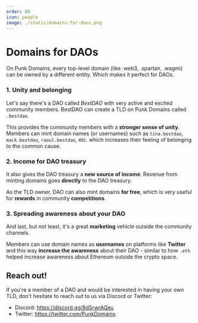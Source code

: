 ```yaml
---
order: 80
icon: people
image: ./static/domains-for-daos.png
---
```


# Domains for DAOs

On Punk Domains, every top-level domain (like .web3, .spartan, .wagmi) can be owned by a different entity. Which makes it perfect for DAOs.

### 1. Unity and belonging

Let's say there's a DAO called *BestDAO* with very active and excited community members. BestDAO can create a TLD on Punk Domains called `.bestdao`.

This provides the community members with a **stronger sense of unity**. Members can mint domain names (or usernames) such as `tina.bestdao`, `mack.bestdao`, `raoul.bestdao`, etc. which increases their feeling of belonging to the common cause.

### 2. Income for DAO treasury

It also gives the DAO treasury a **new source of income**. Revenue from minting domains goes **directly** to the DAO treasury.

As the TLD owner, DAO can also mint domains **for free**, which is very useful for **rewards** in community **competitions**.

### 3. Spreading awareness about your DAO

And last, but not least, it's a great **marketing** vehicle outside the community channels. 

Members can use domain names as **usernames** on platforms like **Twitter** and this way **increase the awareness** about their DAO - similar to how `.eth` helped increase awareness about Ethereum outside the crypto space.

## Reach out!

If you're a member of a DAO and would be interested in having your own TLD, don't hesitate to reach out to us via Discord or Twitter:

- Discord: https://discord.gg/8dSrwrAQeu 
- Twitter: https://twitter.com/PunkDomains 